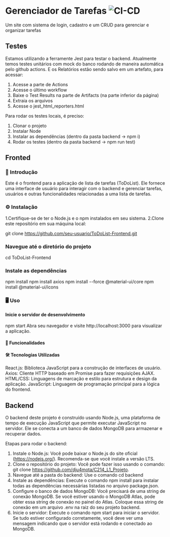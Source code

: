 # Gerenciador de Tarefas ![CI-CD](https://github.com/dju4mota/C214_L1_Projeto/actions/workflows/main.yml/badge.svg)

Um site com sistema de login, cadastro e um CRUD para gerenciar e organizar tarefas

## Testes

Estamos utilizando a ferramente Jest para testar o backend. Atualmente temos testes unitários com mock do banco rodando de maneira automática pelo github actions. E os Relatórios estão sendo salvo em um artefato, para acessar:

1. Acesse a parte de Actions
2. Acesse o último workflow
3. Baixe o Test Results na parte de Artifacts (na parte inferior da página)
4. Extraia os arquivos
5. Acesse o jest_html_reporters.html

Para rodar os testes locais, é preciso:

1. Clonar o projeto
2. Instalar Node
3. Instalar as dependências (dentro da pasta backend -> npm i)
4. Rodar os testes (dentro da pasta backend -> npm run test)

## Fronted

### 🚀 Introdução

Este é o frontend para a aplicação de lista de tarefas (ToDoList). Ele fornece uma interface de usuário para interagir com o backend e gerenciar tarefas, usuários e outras funcionalidades relacionadas a uma lista de tarefas.

### ⚙️ Instalação

1.Certifique-se de ter o Node.js e o npm instalados em seu sistema.
2.Clone este repositório em sua máquina local:

git clone https://github.com/seu-usuario/ToDoList-Frontend.git

### Navegue até o diretório do projeto

cd ToDoList-Frontend

### Instale as dependências

npm install
npm install axios
npm install --force @material-ui/core
npm install @material-ui/icons

### 🖥️ Uso

#### Inicie o servidor de desenvolvimento

npm start
Abra seu navegador e visite http://localhost:3000 para visualizar a aplicação.

#### 🔧 Funcionalidades

#### 🛠️ Tecnologias Utilizadas

React.js: Biblioteca JavaScript para a construção de interfaces de usuário.
Axios: Cliente HTTP baseado em Promise para fazer requisições AJAX.
HTML/CSS: Linguagens de marcação e estilo para estrutura e design da aplicação.
JavaScript: Linguagem de programação principal para a lógica do frontend.

## Backend

O backend deste projeto é construído usando Node.js, uma plataforma de tempo de execução JavaScript que permite executar JavaScript no servidor. Ele se conecta a um banco de dados MongoDB para armazenar e recuperar dados.

Etapas para rodar o backend:

1. Instale o Node.js: Você pode baixar o Node.js do site oficial (https://nodejs.org/). Recomenda-se que você instale a versão LTS.
2. Clone o repositório do projeto: Você pode fazer isso usando o comando: git clone https://github.com/dju4mota/C214_L1_Projeto.
3. Navegue até a pasta do backend: Use o comando cd backend
4. Instale as dependências: Execute o comando npm install para instalar todas as dependências necessárias listadas no arquivo package.json.
5. Configure o banco de dados MongoDB: Você precisará de uma string de conexão MongoDB. Se você estiver usando o MongoDB Atlas, pode obter essa string de conexão no painel do Atlas. Coloque essa string de conexão em um arquivo .env na raiz do seu projeto backend.
6. Inicie o servidor: Execute o comando npm start para iniciar o servidor. Se tudo estiver configurado corretamente, você deve ver uma mensagem indicando que o servidor está rodando e conectado ao MongoDB.
